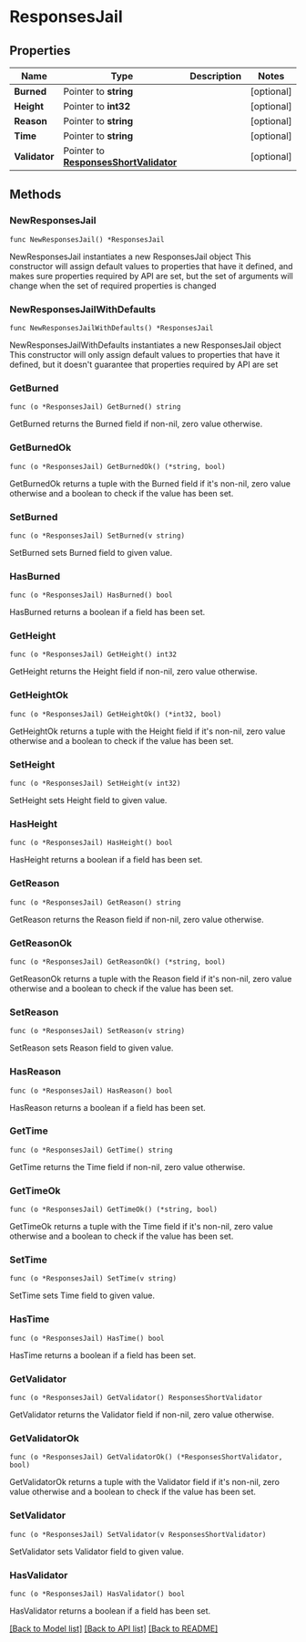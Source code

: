 # ResponsesJail

## Properties

Name | Type | Description | Notes
------------ | ------------- | ------------- | -------------
**Burned** | Pointer to **string** |  | [optional] 
**Height** | Pointer to **int32** |  | [optional] 
**Reason** | Pointer to **string** |  | [optional] 
**Time** | Pointer to **string** |  | [optional] 
**Validator** | Pointer to [**ResponsesShortValidator**](ResponsesShortValidator.md) |  | [optional] 

## Methods

### NewResponsesJail

`func NewResponsesJail() *ResponsesJail`

NewResponsesJail instantiates a new ResponsesJail object
This constructor will assign default values to properties that have it defined,
and makes sure properties required by API are set, but the set of arguments
will change when the set of required properties is changed

### NewResponsesJailWithDefaults

`func NewResponsesJailWithDefaults() *ResponsesJail`

NewResponsesJailWithDefaults instantiates a new ResponsesJail object
This constructor will only assign default values to properties that have it defined,
but it doesn't guarantee that properties required by API are set

### GetBurned

`func (o *ResponsesJail) GetBurned() string`

GetBurned returns the Burned field if non-nil, zero value otherwise.

### GetBurnedOk

`func (o *ResponsesJail) GetBurnedOk() (*string, bool)`

GetBurnedOk returns a tuple with the Burned field if it's non-nil, zero value otherwise
and a boolean to check if the value has been set.

### SetBurned

`func (o *ResponsesJail) SetBurned(v string)`

SetBurned sets Burned field to given value.

### HasBurned

`func (o *ResponsesJail) HasBurned() bool`

HasBurned returns a boolean if a field has been set.

### GetHeight

`func (o *ResponsesJail) GetHeight() int32`

GetHeight returns the Height field if non-nil, zero value otherwise.

### GetHeightOk

`func (o *ResponsesJail) GetHeightOk() (*int32, bool)`

GetHeightOk returns a tuple with the Height field if it's non-nil, zero value otherwise
and a boolean to check if the value has been set.

### SetHeight

`func (o *ResponsesJail) SetHeight(v int32)`

SetHeight sets Height field to given value.

### HasHeight

`func (o *ResponsesJail) HasHeight() bool`

HasHeight returns a boolean if a field has been set.

### GetReason

`func (o *ResponsesJail) GetReason() string`

GetReason returns the Reason field if non-nil, zero value otherwise.

### GetReasonOk

`func (o *ResponsesJail) GetReasonOk() (*string, bool)`

GetReasonOk returns a tuple with the Reason field if it's non-nil, zero value otherwise
and a boolean to check if the value has been set.

### SetReason

`func (o *ResponsesJail) SetReason(v string)`

SetReason sets Reason field to given value.

### HasReason

`func (o *ResponsesJail) HasReason() bool`

HasReason returns a boolean if a field has been set.

### GetTime

`func (o *ResponsesJail) GetTime() string`

GetTime returns the Time field if non-nil, zero value otherwise.

### GetTimeOk

`func (o *ResponsesJail) GetTimeOk() (*string, bool)`

GetTimeOk returns a tuple with the Time field if it's non-nil, zero value otherwise
and a boolean to check if the value has been set.

### SetTime

`func (o *ResponsesJail) SetTime(v string)`

SetTime sets Time field to given value.

### HasTime

`func (o *ResponsesJail) HasTime() bool`

HasTime returns a boolean if a field has been set.

### GetValidator

`func (o *ResponsesJail) GetValidator() ResponsesShortValidator`

GetValidator returns the Validator field if non-nil, zero value otherwise.

### GetValidatorOk

`func (o *ResponsesJail) GetValidatorOk() (*ResponsesShortValidator, bool)`

GetValidatorOk returns a tuple with the Validator field if it's non-nil, zero value otherwise
and a boolean to check if the value has been set.

### SetValidator

`func (o *ResponsesJail) SetValidator(v ResponsesShortValidator)`

SetValidator sets Validator field to given value.

### HasValidator

`func (o *ResponsesJail) HasValidator() bool`

HasValidator returns a boolean if a field has been set.


[[Back to Model list]](../README.md#documentation-for-models) [[Back to API list]](../README.md#documentation-for-api-endpoints) [[Back to README]](../README.md)


